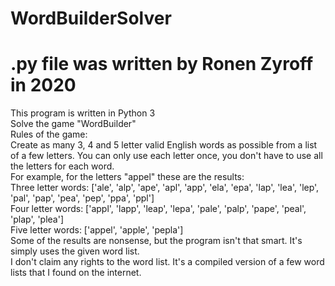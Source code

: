 # WordBuilderSolver
# .py file was written by Ronen Zyroff in 2020
This program is written in Python 3\
Solve the game "WordBuilder"\
Rules of the game:\
Create as many 3, 4 and 5 letter valid English words as possible from a list of a few letters. You can only use each letter once, you don't have to use all the letters for each word.\
For example, for the letters "appel" these are the results:\
Three letter words: ['ale', 'alp', 'ape', 'apl', 'app', 'ela', 'epa', 'lap', 'lea', 'lep', 'pal', 'pap', 'pea', 'pep', 'ppa', 'ppl']\
Four letter words: ['appl', 'lapp', 'leap', 'lepa', 'pale', 'palp', 'pape', 'peal', 'plap', 'plea']\
Five letter words: ['appel', 'apple', 'pepla']\
Some of the results are nonsense, but the program isn't that smart. It's simply uses the given word list.\
I don't claim any rights to the word list. It's a compiled version of a few word lists that I found on the internet.
